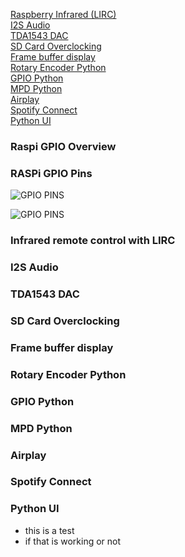 

[Raspberry Infrared (LIRC)](#infrared-remote-control-with-lirc)<br>
[I2S Audio](#i2s-audio)<br>
[TDA1543 DAC](#tda1543-dac)<br> 
[SD Card Overclocking](#sd-card-overclocking)<br> 
[Frame buffer display](#frame-buffer-display)<br>
[Rotary Encoder Python](#rotary-encoder-python)<br>
[GPIO Python](#gpio-python)<br>
[MPD Python](#mpd-python)<br>
[Airplay](#airplay)<br>
[Spotify Connect](#spotify-connect)<br>
[Python UI](#python-ui)<br>

### Raspi GPIO Overview

### RASPi GPIO Pins
![GPIO PINS](https://github.com/thk4711/raspiradio/blob/master/Images/GPIOPINS-RPI.jpg)

![GPIO PINS](https://github.com/thk4711/raspiradio/blob/master/Images/GPIO-BCM-WIRING.png)

### Infrared remote control with LIRC

### I2S Audio

### TDA1543 DAC

### SD Card Overclocking

### Frame buffer display

### Rotary Encoder Python

### GPIO Python

### MPD Python

### Airplay

### Spotify Connect

### Python UI

- this is a test
- if that is working or not